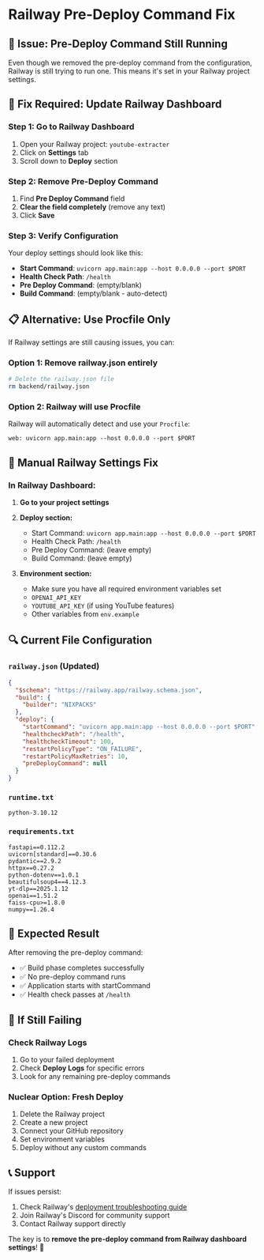 # Railway Pre-Deploy Command Fix

## 🚨 Issue: Pre-Deploy Command Still Running

Even though we removed the pre-deploy command from the configuration, Railway is still trying to run one. This means it's set in your Railway project settings.

## 🔧 Fix Required: Update Railway Dashboard

### Step 1: Go to Railway Dashboard
1. Open your Railway project: `youtube-extracter`
2. Click on **Settings** tab
3. Scroll down to **Deploy** section

### Step 2: Remove Pre-Deploy Command
1. Find **Pre Deploy Command** field
2. **Clear the field completely** (remove any text)
3. Click **Save**

### Step 3: Verify Configuration
Your deploy settings should look like this:
- **Start Command**: `uvicorn app.main:app --host 0.0.0.0 --port $PORT`
- **Health Check Path**: `/health`
- **Pre Deploy Command**: (empty/blank)
- **Build Command**: (empty/blank - auto-detect)

## 📋 Alternative: Use Procfile Only

If Railway settings are still causing issues, you can:

### Option 1: Remove railway.json entirely
```bash
# Delete the railway.json file
rm backend/railway.json
```

### Option 2: Railway will use Procfile
Railway will automatically detect and use your `Procfile`:
```
web: uvicorn app.main:app --host 0.0.0.0 --port $PORT
```

## 🚀 Manual Railway Settings Fix

### In Railway Dashboard:

1. **Go to your project settings**
2. **Deploy section:**
   - Start Command: `uvicorn app.main:app --host 0.0.0.0 --port $PORT`
   - Health Check Path: `/health`
   - Pre Deploy Command: (leave empty)
   - Build Command: (leave empty)

3. **Environment section:**
   - Make sure you have all required environment variables set
   - `OPENAI_API_KEY`
   - `YOUTUBE_API_KEY` (if using YouTube features)
   - Other variables from `env.example`

## 🔍 Current File Configuration

### `railway.json` (Updated)
```json
{
  "$schema": "https://railway.app/railway.schema.json",
  "build": {
    "builder": "NIXPACKS"
  },
  "deploy": {
    "startCommand": "uvicorn app.main:app --host 0.0.0.0 --port $PORT",
    "healthcheckPath": "/health",
    "healthcheckTimeout": 100,
    "restartPolicyType": "ON_FAILURE",
    "restartPolicyMaxRetries": 10,
    "preDeployCommand": null
  }
}
```

### `runtime.txt`
```
python-3.10.12
```

### `requirements.txt`
```
fastapi==0.112.2
uvicorn[standard]==0.30.6
pydantic==2.9.2
httpx==0.27.2
python-dotenv==1.0.1
beautifulsoup4==4.12.3
yt-dlp==2025.1.12
openai==1.51.2
faiss-cpu>=1.8.0
numpy==1.26.4
```

## 🎯 Expected Result

After removing the pre-deploy command:
- ✅ Build phase completes successfully
- ✅ No pre-deploy command runs
- ✅ Application starts with startCommand
- ✅ Health check passes at `/health`

## 🚨 If Still Failing

### Check Railway Logs
1. Go to your failed deployment
2. Check **Deploy Logs** for specific errors
3. Look for any remaining pre-deploy commands

### Nuclear Option: Fresh Deploy
1. Delete the Railway project
2. Create a new project
3. Connect your GitHub repository
4. Set environment variables
5. Deploy without any custom commands

## 📞 Support

If issues persist:
1. Check Railway's [deployment troubleshooting guide](https://docs.railway.app/troubleshooting)
2. Join Railway's Discord for community support
3. Contact Railway support directly

The key is to **remove the pre-deploy command from Railway dashboard settings**! 🚀
